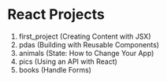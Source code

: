 # React Projects

1. first_project (Creating Content with JSX)
2. pdas (Building with Reusable Components)
3. animals (State: How to Change Your App)
4. pics (Using an API with React)
5. books (Handle Forms)
